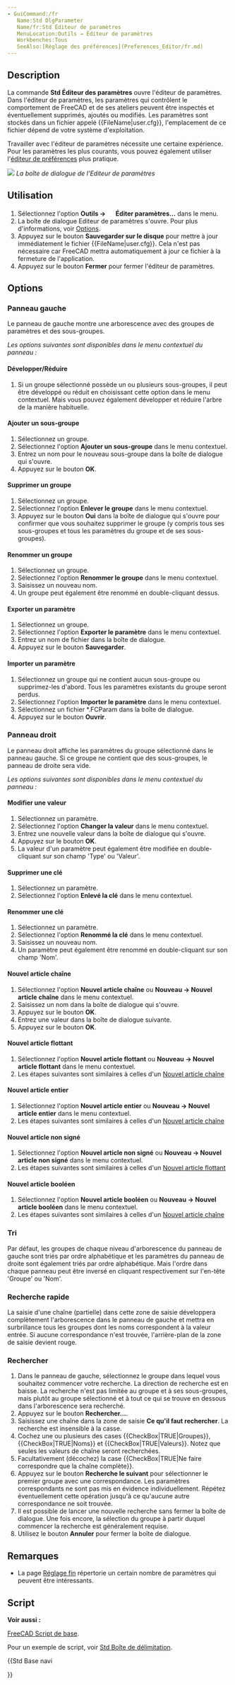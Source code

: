 ```yaml
---
- GuiCommand:/fr
   Name:Std DlgParameter
   Name/fr:Std Éditeur de paramètres
   MenuLocation:Outils → Éditeur de paramètres
   Workbenches:Tous
   SeeAlso:[Réglage des préférences](Preferences_Editor/fr.md) 
---
```


## Description

La commande **Std Éditeur des paramètres** ouvre l\'éditeur de paramètres. Dans l\'éditeur de paramètres, les paramètres qui contrôlent le comportement de FreeCAD et de ses ateliers peuvent être inspectés et éventuellement supprimés, ajoutés ou modifiés. Les paramètres sont stockés dans un fichier appelé {{FileName|user.cfg}}, l\'emplacement de ce fichier dépend de votre système d\'exploitation.

Travailler avec l\'éditeur de paramètres nécessite une certaine expérience. Pour les paramètres les plus courants, vous pouvez également utiliser l\'[éditeur de préférences](Preferences_Editor/fr.md) plus pratique.

![](images/Std_DlgParameter_dialog.png ) *La boîte de dialogue de l'Editeur de paramètres*

## Utilisation

1.  Sélectionnez l\'option **Outils → <img src="images/Std_DlgParameter.svg" width=16px>  Éditer paramètres...** dans le menu.
2.  La boîte de dialogue Editeur de paramètres s\'ouvre. Pour plus d\'informations, voir [Options](#Options.md).
3.  Appuyez sur le bouton **Sauvegarder sur le disque** pour mettre à jour immédiatement le fichier {{FileName|user.cfg}}. Cela n\'est pas nécessaire car FreeCAD mettra automatiquement à jour ce fichier à la fermeture de l\'application.
4.  Appuyez sur le bouton **Fermer** pour fermer l\'éditeur de paramètres.

## Options

### Panneau gauche 

Le panneau de gauche montre une arborescence avec des groupes de paramètres et des sous-groupes.

*Les options suivantes sont disponibles dans le menu contextuel du panneau :*

#### Développer/Réduire

1.  Si un groupe sélectionné possède un ou plusieurs sous-groupes, il peut être développé ou réduit en choisissant cette option dans le menu contextuel. Mais vous pouvez également développer et réduire l\'arbre de la manière habituelle.

#### Ajouter un sous-groupe 

1.  Sélectionnez un groupe.
2.  Sélectionnez l\'option **Ajouter un sous-groupe** dans le menu contextuel.
3.  Entrez un nom pour le nouveau sous-groupe dans la boîte de dialogue qui s\'ouvre.
4.  Appuyez sur le bouton **OK**.

#### Supprimer un groupe 

1.  Sélectionnez un groupe.
2.  Sélectionnez l\'option **Enlever le groupe** dans le menu contextuel.
3.  Appuyez sur le bouton **Oui** dans la boîte de dialogue qui s\'ouvre pour confirmer que vous souhaitez supprimer le groupe (y compris tous ses sous-groupes et tous les paramètres du groupe et de ses sous-groupes).

#### Renommer un groupe 

1.  Sélectionnez un groupe.
2.  Sélectionnez l\'option **Renommer le groupe** dans le menu contextuel.
3.  Saisissez un nouveau nom.
4.  Un groupe peut également être renommé en double-cliquant dessus.

#### Exporter un paramètre 

1.  Sélectionnez un groupe.
2.  Sélectionnez l\'option **Exporter le paramètre** dans le menu contextuel.
3.  Entrez un nom de fichier dans la boîte de dialogue.
4.  Appuyez sur le bouton **Sauvegarder**.

#### Importer un paramètre 

1.  Sélectionnez un groupe qui ne contient aucun sous-groupe ou supprimez-les d\'abord. Tous les paramètres existants du groupe seront perdus.
2.  Sélectionnez l\'option **Importer le paramètre** dans le menu contextuel.
3.  Sélectionnez un fichier \*.FCParam dans la boîte de dialogue.
4.  Appuyez sur le bouton **Ouvrir**.

### Panneau droit 

Le panneau droit affiche les paramètres du groupe sélectionné dans le panneau gauche. Si ce groupe ne contient que des sous-groupes, le panneau de droite sera vide.

*Les options suivantes sont disponibles dans le menu contextuel du panneau :*

#### Modifier une valeur 

1.  Sélectionnez un paramètre.
2.  Sélectionnez l\'option **Changer la valeur** dans le menu contextuel.
3.  Entrez une nouvelle valeur dans la boîte de dialogue qui s\'ouvre.
4.  Appuyez sur le bouton **OK**.
5.  La valeur d\'un paramètre peut également être modifiée en double-cliquant sur son champ \'Type\' ou \'Valeur\'.

#### Supprimer une clé 

1.  Sélectionnez un paramètre.
2.  Sélectionnez l\'option **Enlevé la clé** dans le menu contextuel.

#### Renommer une clé 

1.  Sélectionnez un paramètre.
2.  Sélectionnez l\'option **Renommé la clé** dans le menu contextuel.
3.  Saisissez un nouveau nom.
4.  Un paramètre peut également être renommé en double-cliquant sur son champ \'Nom\'.

#### Nouvel article chaîne 

1.  Sélectionnez l\'option **Nouvel article chaîne** ou **Nouveau → Nouvel article chaîne** dans le menu contextuel.
2.  Saisissez un nom dans la boîte de dialogue qui s\'ouvre.
3.  Appuyez sur le bouton **OK**.
4.  Entrez une valeur dans la boîte de dialogue suivante.
5.  Appuyez sur le bouton **OK**.

#### Nouvel article flottant 

1.  Sélectionnez l\'option **Nouvel article flottant** ou **Nouveau → Nouvel article flottant** dans le menu contextuel.
2.  Les étapes suivantes sont similaires à celles d\'un [Nouvel article chaîne](#Nouvel_article_chaîne.md)

#### Nouvel article entier 

1.  Sélectionnez l\'option **Nouvel article entier** ou **Nouveau → Nouvel article entier** dans le menu contextuel.
2.  Les étapes suivantes sont similaires à celles d\'un [Nouvel article chaîne](#Nouvel_article_chaîne.md)

#### Nouvel article non signé 

1.  Sélectionnez l\'option **Nouvel article non signé** ou **Nouveau → Nouvel article non signé** dans le menu contextuel.
2.  Les étapes suivantes sont similaires à celles d\'un [Nouvel article flottant](#Nouvel_article_chaîne.md)

#### Nouvel article booléen 

1.  Sélectionnez l\'option **Nouvel article booléen** ou **Nouveau → Nouvel article booléen** dans le menu contextuel.
2.  Les étapes suivantes sont similaires à celles d\'un [Nouvel article chaîne](#Nouvel_article_chaîne.md)

### Tri

Par défaut, les groupes de chaque niveau d\'arborescence du panneau de gauche sont triés par ordre alphabétique et les paramètres du panneau de droite sont également triés par ordre alphabétique. Mais l\'ordre dans chaque panneau peut être inversé en cliquant respectivement sur l\'en-tête \'Groupe\' ou \'Nom\'.

### Recherche rapide 

La saisie d\'une chaîne (partielle) dans cette zone de saisie développera complètement l\'arborescence dans le panneau de gauche et mettra en surbrillance tous les groupes dont les noms correspondent à la valeur entrée. Si aucune correspondance n\'est trouvée, l\'arrière-plan de la zone de saisie devient rouge.

### Rechercher

1.  Dans le panneau de gauche, sélectionnez le groupe dans lequel vous souhaitez commencer votre recherche. La direction de recherche est en baisse. La recherche n\'est pas limitée au groupe et à ses sous-groupes, mais plutôt au groupe sélectionné et à tout ce qui se trouve en dessous dans l\'arborescence sera recherché.
2.  Appuyez sur le bouton **Rechercher...**.
3.  Saisissez une chaîne dans la zone de saisie **Ce qu\'il faut rechercher**. La recherche est insensible à la casse.
4.  Cochez une ou plusieurs des cases {{CheckBox|TRUE|Groupes}}, {{CheckBox|TRUE|Noms}} et {{CheckBox|TRUE|Valeurs}}. Notez que seules les valeurs de chaîne seront recherchées.
5.  Facultativement (décochez) la case {{CheckBox|TRUE|Ne faire correspondre que la chaîne complète}}.
6.  Appuyez sur le bouton **Recherche le suivant** pour sélectionner le premier groupe avec une correspondance. Les paramètres correspondants ne sont pas mis en évidence individuellement. Répétez éventuellement cette opération jusqu\'à ce qu\'aucune autre correspondance ne soit trouvée.
7.  Il est possible de lancer une nouvelle recherche sans fermer la boîte de dialogue. Une fois encore, la sélection du groupe à partir duquel commencer la recherche est généralement requise.
8.  Utilisez le bouton **Annuler** pour fermer la boîte de dialogue.

## Remarques

-   La page [Réglage fin](Fine-tuning/fr.md) répertorie un certain nombre de paramètres qui peuvent être intéressants.

## Script


**Voir aussi :**

[FreeCAD Script de base](FreeCAD_Scripting_Basics/fr.md).

Pour un exemple de script, voir [Std Boîte de délimitation](Std_SelBoundingBox/fr.md).





{{Std Base navi

}}  

